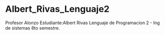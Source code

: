 # Albert_Rivas_Lenguaje2
Profesor Alonzo
Estudiante:Albert Rivas Lenguaje de Programacion 2 - Ing de sistemas 8to semestre.
